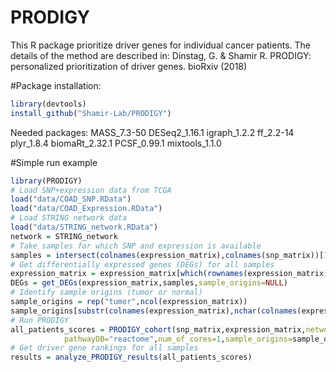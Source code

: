 # PRODIGY
This R package prioritize driver genes for individual cancer patients.
The details of the method are described in: Dinstag, G. & Shamir R. PRODIGY: personalized prioritization of driver genes. bioRxiv (2018)

#Package installation:
```r
library(devtools)
install_github("Shamir-Lab/PRODIGY")
```

Needed packages:
MASS_7.3-50
DESeq2_1.16.1
igraph_1.2.2
ff_2.2-14
plyr_1.8.4
biomaRt_2.32.1
PCSF_0.99.1
mixtools_1.1.0

#Simple run example
```r
library(PRODIGY)
# Load SNP+expression data from TCGA
load("data/COAD_SNP.RData")
load("data/COAD_Expression.RData")
# Load STRING network data 
load("data/STRING_network.RData")
network = STRING_network
# Take samples for which SNP and expression is available 
samples = intersect(colnames(expression_matrix),colnames(snp_matrix))[1:5]
# Get differentially expressed genes (DEGs) for all samples
expression_matrix = expression_matrix[which(rownames(expression_matrix) %in% unique(c(network[,1],network[,2]))),]
DEGs = get_DEGs(expression_matrix,samples,sample_origins=NULL)
# Identify sample origins (tumor or normal)
sample_origins = rep("tumor",ncol(expression_matrix))
sample_origins[substr(colnames(expression_matrix),nchar(colnames(expression_matrix)[1])-1,nchar(colnames(expression_matrix)[1]))=="11"] = "normal"	
# Run PRODIGY
all_patients_scores = PRODIGY_cohort(snp_matrix,expression_matrix,network=network,samples=samples,DEGs=DEGs,alpha=0.05,
			pathwayDB="reactome",num_of_cores=1,sample_origins=sample_origins)
# Get driver gene rankings for all samples 
results = analyze_PRODIGY_results(all_patients_scores) 
```